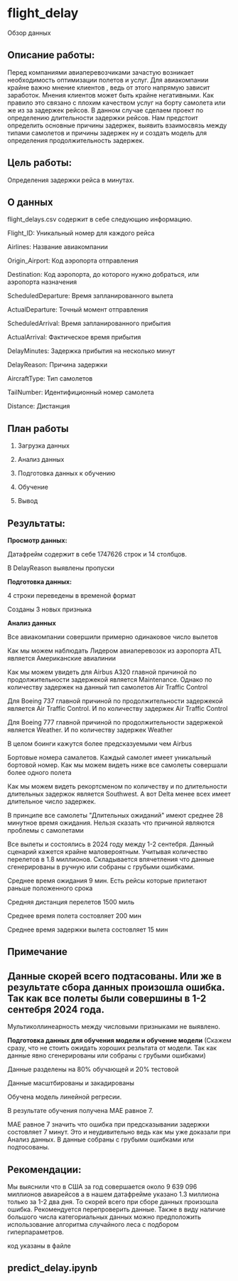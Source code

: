 # flight_delay
 
Обзор данных 

Описание работы:
----
Перед компаниями авиаперевозчиками зачастую возникает необходимость оптимизации полетов и услуг. Для авиакомпании крайне важно мнение клиентов , 
ведь от этого напрямую зависит заработок. Мнения клиентов может быть крайне негативными. Как правило это связано с плохим качеством услуг на борту 
самолета или же из за задержек рейсов. В данном случае сделаем проект по определению длительности задержки рейсов. Нам предстоит определить основные 
причины задержек, выявить взаимосвязь между типами самолетов и  причины задержек ну и создать модель для  определения продолжительность задержек. 



Цель работы:
----
Определения задержки рейса в минутах.



О данных
-----
flight_delays.csv содержит в себе следующию информацию.

Flight_ID: Уникальный номер для каждого рейса

Airlines: Название авиакомпании

Origin_Airport: Код аэропорта отправления

Destination: Код аэропорта, до которого нужно добраться, или аэропорта назначения

ScheduledDeparture: Время запланированного вылета

ActualDeparture: Точный момент отправления

ScheduledArrival: Время запланированного прибытия

ActualArrival: Фактическое время прибытия

DelayMinutes: Задержка прибытия на несколько минут

DelayReason: Причина задержки

AircraftType: Тип самолетов 

TailNumber: Идентифиционный номер самолета

Distance: Дистанция 


План работы
---

1. Загрузка данных 

2. Анализ данных 

3. Подготовка данных к обучению 

4. Обучение 

5. Вывод





Результаты:
---

**Просмотр данных:**

Датафрейм содержит в себе 1747626 строк и 14 столбцов.

В DelayReason выявлены пропуски


**Подготовка данных:**

4 строки переведены в временой формат

Созданы 3 новых призныка


**Анализ данных**

Все авиакомпании совершили примерно одинаковое число вылетов

Как мы можем наблюдать Лидером авиаперевозок из аэропорта ATL является Американские авиалинии

Как мы можем увидеть для Airbus A320 главной причиной по продолжительности задержекой является Maintenance. Однако по количеству задержек на данный тип самолетов Air Traffic Control

Для Boeing 737 главной причиной по продолжительности задержекой является Air Traffic Control. И по количеству задержек Air Traffic Control

Для Boeing 777 главной причиной по продолжительности задержекой является Weather. И по количеству задержек Weather

В целом боинги кажутся более предсказуемыми чем Airbus

Бортовые номера самалетов. Каждый самолет имеет уникальный бортовой номер. Как мы можем видеть ниже все самолеты совершали более одного полета

Как мы можем видеть рекортсменом по количеству и по длительности длительных задержок является Southwest. А вот Delta менее всех имеет длительное число задержек.

В принципе все самолеты "Длительных ожиданий" имеют среднее 28 минутное время ожидания. Нельзя сказать что причиной являются проблемы с самолетами

Все вылеты и состоялись в 2024 году между 1-2 сентебря. Данный сценарий кажется крайне маловероятным. Учитывая количество перелетов в 1.8 миллионов. 
Складывается впячетления что данные сгенерированы в ручную или собраны с грубыми ошибками. 

Среднее время ожидания 9 мин. Есть рейсы которые прилетают раньше положенного срока

Средняя дистанция перелетов 1500 миль

Среднее время полета состовляет 200 мин

Среднее время задержки вылета состовляет 15 мин

Примечание
---
Данные скорей всего подтасованы. Или же в результате сбора данных произошла ошибка. Так как все полеты были совершины в 1-2 сентебря 2024 года.
---

Мультиколлинеарность между числовыми призныками не выявлено.


**Подготовка данных для обучения модели и обучение модели** 
(Скажем сразу, что не стоить ожидать хороших резльтата от модели. Так как данные явно сгенерированы или собраны с грубыми ошибками)

Данные разделены на 80% обучающей и 20% тестовой

Данные масштбированы и закадированы

Обучена модель линейной регресии.

В результате обучения получена МАЕ равное 7. 

МАЕ равное 7 значить что ошибка при предсказывании задержки состовляет 7 минут. Это и неудивительно ведь как мы уже доказали при Анализ данных. В данные собраны с грубыми ошибками или подтосованы. 



Рекомендации:
----

Мы выяснили что в США за год совершается около  9 639 096 миллионов авиарейсов а в нашем датафрейме 
указано 1.3 миллиона только за 1-2 два дня.  То скорей всего при сборе данных произошла ошибка. Рекомендуется перепроверить данные. 
Также в виду наличие большого числа категориальных данных можно предположить использование алгоритма случайного леса с подбором гиперпараметров.  

код указаны в файле 

predict_delay.ipynb
---